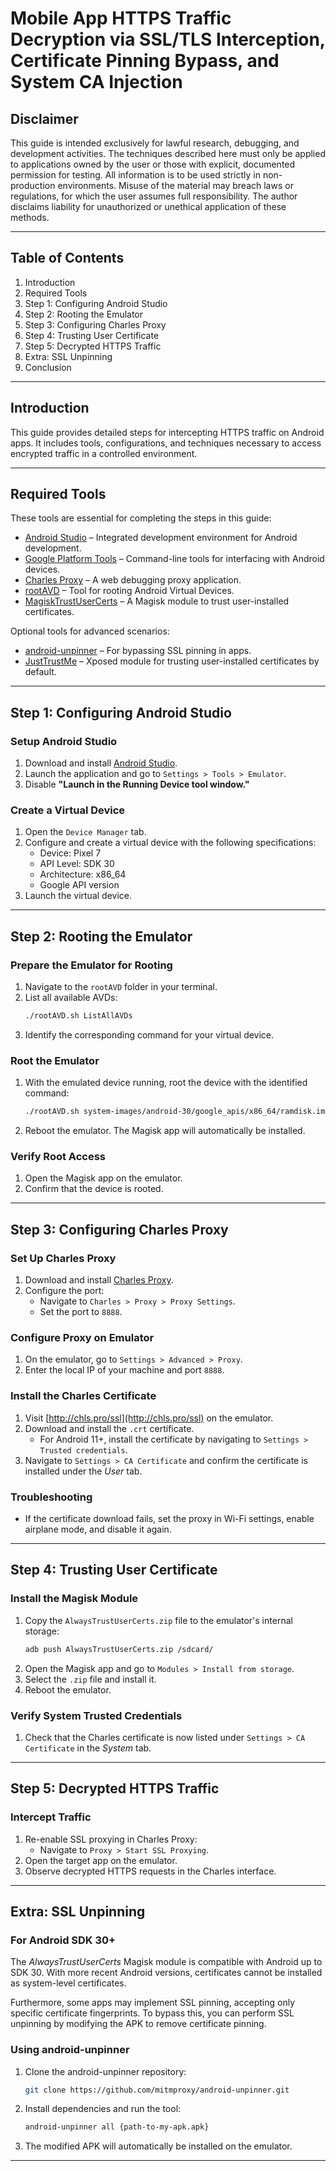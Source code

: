 # Mobile App HTTPS Traffic Decryption via SSL/TLS Interception, Certificate Pinning Bypass, and System CA Injection

## Disclaimer
This guide is intended exclusively for lawful research, debugging, and development activities. The techniques described here must only be applied to applications owned by the user or those with explicit, documented permission for testing. All information is to be used strictly in non-production environments. Misuse of the material may breach laws or regulations, for which the user assumes full responsibility. The author disclaims liability for unauthorized or unethical application of these methods.

---

## Table of Contents
1. Introduction
2. Required Tools
3. Step 1: Configuring Android Studio
4. Step 2: Rooting the Emulator
5. Step 3: Configuring Charles Proxy
6. Step 4: Trusting User Certificate
7. Step 5: Decrypted HTTPS Traffic
8. Extra: SSL Unpinning
9. Conclusion

---

## Introduction

This guide provides detailed steps for intercepting HTTPS traffic on Android apps. It includes tools, configurations, and techniques necessary to access encrypted traffic in a controlled environment.

---

## Required Tools

These tools are essential for completing the steps in this guide:
- [Android Studio](https://developer.android.com/studio) – Integrated development environment for Android development.
- [Google Platform Tools](https://developer.android.com/tools/releases/platform-tools) – Command-line tools for interfacing with Android devices.
- [Charles Proxy](https://www.charlesproxy.com/) – A web debugging proxy application.
- [rootAVD](https://github.com/newbit1/rootAVD) – Tool for rooting Android Virtual Devices.
- [MagiskTrustUserCerts](https://github.com/NVISOsecurity/MagiskTrustUserCerts) – A Magisk module to trust user-installed certificates.

Optional tools for advanced scenarios:
- [android-unpinner](https://github.com/mitmproxy/android-unpinner) – For bypassing SSL pinning in apps.
- [JustTrustMe](https://github.com/Fuzion24/JustTrustMe) – Xposed module for trusting user-installed certificates by default.

---

## Step 1: Configuring Android Studio

### Setup Android Studio
1. Download and install [Android Studio](https://developer.android.com/studio).
2. Launch the application and go to `Settings > Tools > Emulator`.
3. Disable **"Launch in the Running Device tool window."**

### Create a Virtual Device
1. Open the `Device Manager` tab.
2. Configure and create a virtual device with the following specifications:
   - Device: Pixel 7
   - API Level: SDK 30
   - Architecture: x86_64
   - Google API version
3. Launch the virtual device.

---

## Step 2: Rooting the Emulator

### Prepare the Emulator for Rooting
1. Navigate to the `rootAVD` folder in your terminal.
2. List all available AVDs:
   ```sh
   ./rootAVD.sh ListAllAVDs
   ```
3. Identify the corresponding command for your virtual device.

### Root the Emulator
1. With the emulated device running, root the device with the identified command:
   ```sh
   ./rootAVD.sh system-images/android-30/google_apis/x86_64/ramdisk.img
   ```
2. Reboot the emulator. The Magisk app will automatically be installed.

### Verify Root Access
1. Open the Magisk app on the emulator.
2. Confirm that the device is rooted.

---

## Step 3: Configuring Charles Proxy

### Set Up Charles Proxy
1. Download and install [Charles Proxy](https://www.charlesproxy.com/).
2. Configure the port:
   - Navigate to `Charles > Proxy > Proxy Settings`.
   - Set the port to `8888`.

### Configure Proxy on Emulator
1. On the emulator, go to `Settings > Advanced > Proxy`.
2. Enter the local IP of your machine and port `8888`.

### Install the Charles Certificate
1. Visit [http://chls.pro/ssl](http://chls.pro/ssl) on the emulator.
2. Download and install the `.crt` certificate.
   - For Android 11+, install the certificate by navigating to `Settings > Trusted credentials`.
3. Navigate to `Settings > CA Certificate` and confirm the certificate is installed under the *User* tab.

### Troubleshooting
- If the certificate download fails, set the proxy in Wi-Fi settings, enable airplane mode, and disable it again.

---

## Step 4: Trusting User Certificate

### Install the Magisk Module
1. Copy the `AlwaysTrustUserCerts.zip` file to the emulator's internal storage:
   ```sh
   adb push AlwaysTrustUserCerts.zip /sdcard/
   ```
2. Open the Magisk app and go to `Modules > Install from storage`.
3. Select the `.zip` file and install it.
4. Reboot the emulator.

### Verify System Trusted Credentials
1. Check that the Charles certificate is now listed under `Settings > CA Certificate` in the *System* tab.

---

## Step 5: Decrypted HTTPS Traffic

### Intercept Traffic
1. Re-enable SSL proxying in Charles Proxy:
   - Navigate to `Proxy > Start SSL Proxying`.
2. Open the target app on the emulator.
3. Observe decrypted HTTPS requests in the Charles interface.

---

## Extra: SSL Unpinning

### For Android SDK 30+
The *AlwaysTrustUserCerts* Magisk module is compatible with Android up to SDK 30. With more recent Android versions, certificates cannot be installed as system-level certificates.

Furthermore, some apps may implement SSL pinning, accepting only specific certificate fingerprints. To bypass this, you can perform SSL unpinning by modifying the APK to remove certificate pinning.

### Using android-unpinner
1. Clone the android-unpinner repository:
   ```sh
   git clone https://github.com/mitmproxy/android-unpinner.git
   ```
2. Install dependencies and run the tool:
   ```sh
   android-unpinner all {path-to-my-apk.apk}
   ```
3. The modified APK will automatically be installed on the emulator.

---

